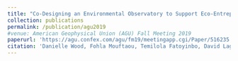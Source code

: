 ```yaml
---
title: "Co-Designing an Environmental Observatory to Support Eco-Entrepreneurship in Benin"
collection: publications
permalink: /publication/agu2019
#venue: American Geophysical Union (AGU) Fall Meeting 2019
paperurl: 'https://agu.confex.com/agu/fm19/meetingapp.cgi/Paper/516235'
citation: 'Danielle Wood, Fohla Mouftaou, Temilola Fatoyinbo, David Lagomasino, Ufuoma Ovienmhada, Eric Ashcroft, Lelia Hampton, Lisa Orii, TojumiOluwa Adegboyega, Anisha Nakagawa and Julliet Wanyiri.'
---
```

<!--
[See abstract here](https://agu.confex.com/agu/fm19/meetingapp.cgi/Paper/516235) -->
